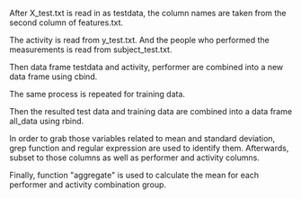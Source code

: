 After X_test.txt is read in as testdata, the column names are taken from the
second column of features.txt. 

The activity is read from y_test.txt. And the people who performed the
measurements is read from subject_test.txt. 

Then data frame testdata and activity, performer are combined into a new data
frame using cbind.

The same process is repeated for training data.

Then the resulted test data and training data are combined into a data frame 
all_data using rbind.

In order to grab those variables related to mean and standard deviation, grep 
function and regular expression are used to identify them. Afterwards, subset 
to those columns as well as performer and activity columns.

Finally, function "aggregate" is used to calculate the mean for each performer
and activity combination group.

